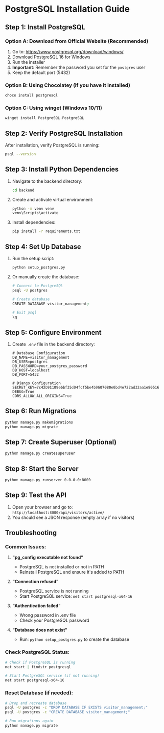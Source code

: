 # PostgreSQL Installation Guide

## Step 1: Install PostgreSQL

### Option A: Download from Official Website (Recommended)
1. Go to: https://www.postgresql.org/download/windows/
2. Download PostgreSQL 16 for Windows
3. Run the installer
4. **Important**: Remember the password you set for the `postgres` user
5. Keep the default port (5432)

### Option B: Using Chocolatey (if you have it installed)
```bash
choco install postgresql
```

### Option C: Using winget (Windows 10/11)
```bash
winget install PostgreSQL.PostgreSQL
```

## Step 2: Verify PostgreSQL Installation

After installation, verify PostgreSQL is running:
```bash
psql --version
```

## Step 3: Install Python Dependencies

1. Navigate to the backend directory:
   ```bash
   cd backend
   ```

2. Create and activate virtual environment:
   ```bash
   python -m venv venv
   venv\Scripts\activate
   ```

3. Install dependencies:
   ```bash
   pip install -r requirements.txt
   ```

## Step 4: Set Up Database

1. Run the setup script:
   ```bash
   python setup_postgres.py
   ```

2. Or manually create the database:
   ```bash
   # Connect to PostgreSQL
   psql -U postgres
   
   # Create database
   CREATE DATABASE visitor_management;
   
   # Exit psql
   \q
   ```

## Step 5: Configure Environment

1. Create `.env` file in the backend directory:
   ```
   # Database Configuration
   DB_NAME=visitor_management
   DB_USER=postgres
   DB_PASSWORD=your_postgres_password
   DB_HOST=localhost
   DB_PORT=5432
   
   # Django Configuration
   SECRET_KEY=7c42b91109e6bf35d04fcf5be4b9607080e0bd4e722ad32aa1e805162816d548
   DEBUG=True
   CORS_ALLOW_ALL_ORIGINS=True
   ```

## Step 6: Run Migrations

```bash
python manage.py makemigrations
python manage.py migrate
```

## Step 7: Create Superuser (Optional)

```bash
python manage.py createsuperuser
```

## Step 8: Start the Server

```bash
python manage.py runserver 0.0.0.0:8000
```

## Step 9: Test the API

1. Open your browser and go to: `http://localhost:8000/api/visitors/active/`
2. You should see a JSON response (empty array if no visitors)

## Troubleshooting

### Common Issues:

1. **"pg_config executable not found"**
   - PostgreSQL is not installed or not in PATH
   - Reinstall PostgreSQL and ensure it's added to PATH

2. **"Connection refused"**
   - PostgreSQL service is not running
   - Start PostgreSQL service: `net start postgresql-x64-16`

3. **"Authentication failed"**
   - Wrong password in .env file
   - Check your PostgreSQL password

4. **"Database does not exist"**
   - Run: `python setup_postgres.py` to create the database

### Check PostgreSQL Status:

```bash
# Check if PostgreSQL is running
net start | findstr postgresql

# Start PostgreSQL service (if not running)
net start postgresql-x64-16
```

### Reset Database (if needed):

```bash
# Drop and recreate database
psql -U postgres -c "DROP DATABASE IF EXISTS visitor_management;"
psql -U postgres -c "CREATE DATABASE visitor_management;"

# Run migrations again
python manage.py migrate
``` 